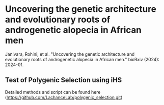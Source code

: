 # Uncovering the genetic architecture and evolutionary roots of androgenetic alopecia in African men 
Janivara, Rohini, et al. "Uncovering the genetic architecture and evolutionary roots of androgenetic alopecia in African men." bioRxiv (2024): 2024-01.

## Test of Polygenic Selection using iHS
Detailed methods and script can be found here (https://github.com/LachanceLab/polygenic_selection.git)
